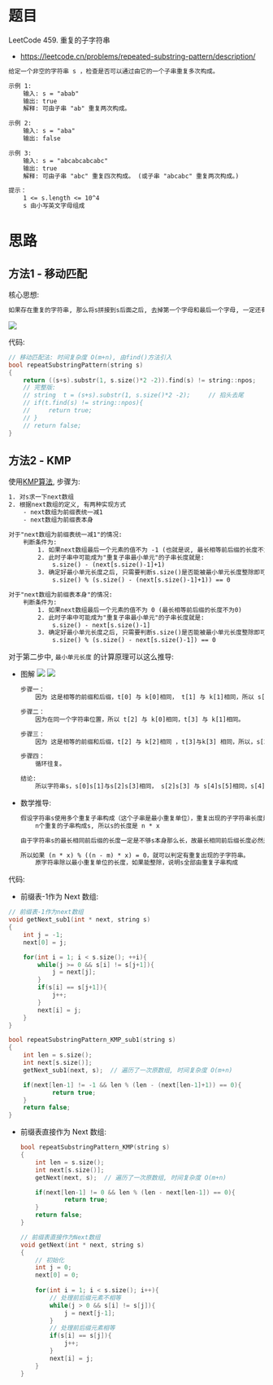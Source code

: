 # 题目

LeetCode 459. 重复的子字符串
- https://leetcode.cn/problems/repeated-substring-pattern/description/

```txt
给定一个非空的字符串 s ，检查是否可以通过由它的一个子串重复多次构成。

示例 1:
    输入: s = "abab"
    输出: true
    解释: 可由子串 "ab" 重复两次构成。

示例 2:
    输入: s = "aba"
    输出: false

示例 3:
    输入: s = "abcabcabcabc"
    输出: true
    解释: 可由子串 "abc" 重复四次构成。 (或子串 "abcabc" 重复两次构成。)

提示：
    1 <= s.length <= 10^4
    s 由小写英文字母组成
```


# 思路

## 方法1 - 移动匹配
核心思想:
```txt
如果存在重复的字符串, 那么将s拼接到s后面之后, 去掉第一个字母和最后一个字母, 一定还有完整的s出现在里面.
```
![](https://code-thinking-1253855093.file.myqcloud.com/pics/20220728104931.png)


代码:
```cpp
// 移动匹配法: 时间复杂度 O(m+n), 由find()方法引入
bool repeatSubstringPattern(string s)
{
    return ((s+s).substr(1, s.size()*2 -2)).find(s) != string::npos;
    // 完整版:
    // string  t = (s+s).substr(1, s.size()*2 -2);     // 掐头去尾
    // if(t.find(s) != string::npos){
    //     return true;
    // }
    // return false;
}
```


## 方法2 - KMP
使用[KMP算法](../../build_your_strStr/KMP_algorithm.md), 步骤为:
```txt
1. 对s求一下next数组
2. 根据next数组的定义, 有两种实现方式
    - next数组为前缀表统一减1
    - next数组为前缀表本身

对于"next数组为前缀表统一减1"的情况:
    判断条件为:
        1. 如果next数组最后一个元素的值不为 -1 (也就是说, 最长相等前后缀的长度不为0)
        2. 此时子串中可能成为"重复子串最小单元"的子串长度就是: 
            s.size() - (next[s.size()-1]+1) 
        3. 确定好最小单元长度之后, 只需要判断s.size()是否能被最小单元长度整除即可.
            s.size() % (s.size() - (next[s.size()-1]+1)) == 0

对于"next数组为前缀表本身"的情况:
    判断条件为:
        1. 如果next数组最后一个元素的值不为 0 (最长相等前后缀的长度不为0)
        2. 此时子串中可能成为"重复子串最小单元"的子串长度就是: 
            s.size() - next[s.size()-1]
        3. 确定好最小单元长度之后, 只需要判断s.size()是否能被最小单元长度整除即可.
            s.size() % (s.size() - next[s.size()-1]) == 0
```

对于第二步中, `最小单元长度` 的计算原理可以这么推导:
- 图解
    ![](https://code-thinking-1253855093.file.myqcloud.com/pics/20220728205249.png)
    ![](https://code-thinking-1253855093.file.myqcloud.com/pics/20220728212157.png)
    ```txt
    步骤一：
        因为 这是相等的前缀和后缀，t[0] 与 k[0]相同， t[1] 与 k[1]相同，所以 s[0] 一定和 s[2]相同，s[1] 一定和 s[3]相同，即：，s[0]s[1]与s[2]s[3]相同 。

    步骤二： 
        因为在同一个字符串位置，所以 t[2] 与 k[0]相同，t[3] 与 k[1]相同。

    步骤三： 
        因为 这是相等的前缀和后缀，t[2] 与 k[2]相同 ，t[3]与k[3] 相同，所以，s[2]一定和s[4]相同，s[3]一定和s[5]相同，即：s[2]s[3] 与 s[4]s[5]相同。

    步骤四：
        循环往复。

    结论:
        所以字符串s，s[0]s[1]与s[2]s[3]相同， s[2]s[3] 与 s[4]s[5]相同，s[4]s[5] 与 s[6]s[7] 相同。
    ```

- 数学推导:
    ```txt
    假设字符串s使用多个重复子串构成（这个子串是最小重复单位），重复出现的子字符串长度是x，所以s是由n * x组成。
        n个重复的子串构成s, 所以s的长度是 n * x

    由于字符串s的最长相同前后缀的长度一定是不够s本身那么长，故最长相同前后缀长度必然是m * x，而且 n - m = 1

    所以如果 (n * x) % ((n - m) * x) = 0，就可以判定有重复出现的子字符串。
        原字符串除以最小重复单位的长度，如果能整除，说明s全部由重复子串构成
    ```




代码:

- 前缀表-1作为 Next 数组:
```cpp
// 前缀表-1作为next数组
void getNext_sub1(int * next, string s)
{
    int j = -1;
    next[0] = j;

    for(int i = 1; i < s.size(); ++i){
        while(j >= 0 && s[i] != s[j+1]){
            j = next[j];
        }
        if(s[i] == s[j+1]){
            j++;
        }
        next[i] = j;
    }
}

bool repeatSubstringPattern_KMP_sub1(string s)
{
    int len = s.size();
    int next[s.size()];
    getNext_sub1(next, s);  // 遍历了一次原数组, 时间复杂度 O(m+n)

    if(next[len-1] != -1 && len % (len - (next[len-1]+1)) == 0){
            return true;
    }
    return false;
}
```


- 前缀表直接作为 Next 数组:
    ```cpp
    bool repeatSubstringPattern_KMP(string s)
    {
        int len = s.size();
        int next[s.size()];
        getNext(next, s);  // 遍历了一次原数组, 时间复杂度 O(m+n)

        if(next[len-1] != 0 && len % (len - next[len-1]) == 0){
                return true;
        }
        return false;
    }

    // 前缀表直接作为Next数组
    void getNext(int * next, string s)
    {
        // 初始化
        int j = 0;
        next[0] = 0;
        
        for(int i = 1; i < s.size(); i++){
            // 处理前后缀元素不相等
            while(j > 0 && s[i] != s[j]){
                j = next[j-1];
            }
            // 处理前后缀元素相等
            if(s[i] == s[j]){
                j++;
            }
            next[i] = j;
        }
    }
    ```
